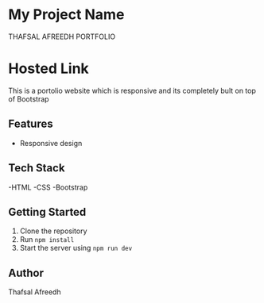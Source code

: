 # My Project Name
THAFSAL AFREEDH PORTFOLIO

# Hosted Link


This is a portolio website which is responsive and its completely bult on top of Bootstrap
## Features
- Responsive design

## Tech Stack
-HTML
-CSS
-Bootstrap

## Getting Started
1. Clone the repository
2. Run `npm install`
3. Start the server using `npm run dev`

## Author
Thafsal Afreedh
